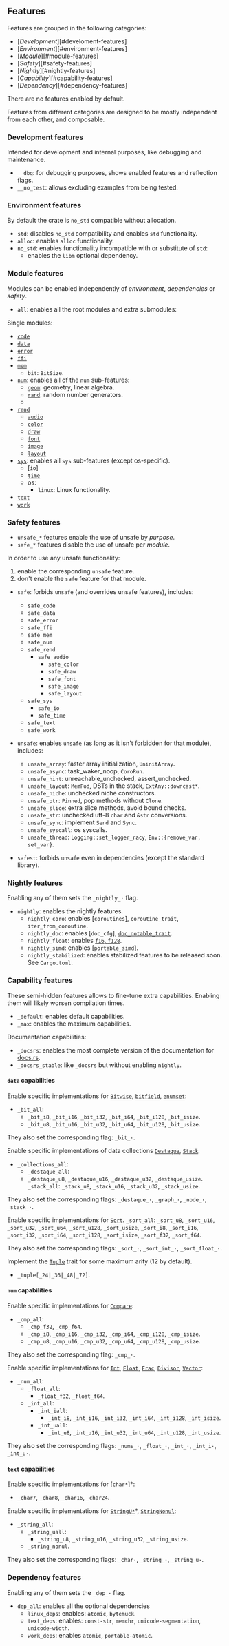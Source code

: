 ## Features

Features are grouped in the following categories:
- [*Development*][#develoment-features]
- [*Environment*][#environment-features]
- [*Module*][#module-features]
- [*Safety*][#safety-features]
- [*Nightly*][#nightly-features]
- [*Capability*][#capability-features]
- [*Dependency*][#dependency-features]

There are no features enabled by default.

Features from different categories are designed to be mostly independent from
each other, and composable.

### Development features

Intended for development and internal purposes, like debugging and maintenance.

- `__dbg`: for debugging purposes, shows enabled features and reflection flags.
- `__no_test`: allows excluding examples from being tested.


### Environment features

By default the crate is `no_std` compatible without allocation.

- `std`: disables `no_std` compatibility and enables `std` functionality.
- `alloc`: enables `alloc` functionality.
- `no_std`: enables functionality incompatible with or substitute of `std`:
  - enables the `libm` optional dependency.


### Module features

Modules can be enabled independently of *environment*, *dependencies* or *safety*.

- `all`: enables all the root modules and extra submodules:

Single modules:
- [`code`]
- [`data`]
- [`error`]
- [`ffi`]
- [`mem`]
  - `bit`: `BitSize`.
- [`num`]: enables all of the `num` sub-features:
    - [`geom`]: geometry, linear algebra.
    - [`rand`]: random number generators.
    - [`wave`]: wavelets.
- [`rend`]
  - [`audio`]
  - [`color`]
  - [`draw`]
  - [`font`]
  - [`image`]
  - [`layout`]
- [`sys`]: enables all `sys` sub-features (except os-specific).
  - [`io`]
  - [`time`]
  - os:
    - `linux`: Linux functionality.
- [`text`]
- [`work`]

[`code`]: crate::code
[`data`]: crate::data
[`error`]: mod@crate::error
[`ffi`]: crate::ffi
[`rend`]: mod@crate::rend
  [`audio`]: crate::rend::audio
  [`color`]: crate::rend::color
  [`draw`]: crate::rend::draw
  [`font`]: crate::rend::font
  [`image`]: crate::rend::image
  [`layout`]: crate::rend::layout
[`mem`]: crate::mem
[`num`]: crate::num
  [`geom`]: crate::num::geom
  [`rand`]: crate::num::rand
  [`wave`]: crate::num::wave
[`sys`]: crate::sys
  [`time`]: crate::sys::time
[`text`]: crate::text
[`work`]: crate::work


### Safety features

- `unsafe_*` features enable the use of unsafe by *purpose*.
- `safe_*` features disable the use of unsafe per *module*.

In order to use any unsafe functionality:
1. enable the corresponding `unsafe` feature.
2. don't enable the `safe` feature for that module.

- `safe`: forbids `unsafe` (and overrides unsafe features), includes:
  - `safe_code`
  - `safe_data`
  - `safe_error`
  - `safe_ffi`
  - `safe_mem`
  - `safe_num`
  - `safe_rend`
    - `safe_audio`
		- `safe_color`
		- `safe_draw`
		- `safe_font`
		- `safe_image`
		- `safe_layout`
  - `safe_sys`
    - `safe_io`
    - `safe_time`
  - `safe_text`
  - `safe_work`

- `unsafe`: enables `unsafe` (as long as it isn't forbidden for that module), includes:
	- `unsafe_array`: faster array initialization, `UninitArray`.
	- `unsafe_async`: task_waker_noop, `CoroRun`.
	- `unsafe_hint`: unreachable_unchecked, assert_unchecked.
	- `unsafe_layout`: `MemPod`, DSTs in the stack, `ExtAny::downcast*`.
	- `unsafe_niche`: unchecked niche constructors.
	- `unsafe_ptr`: `Pinned`, pop methods without `Clone`.
	- `unsafe_slice`: extra slice methods, avoid bound checks.
	- `unsafe_str`: unchecked utf-8 `char` and `&str` conversions.
	- `unsafe_sync`: implement `Send` and `Sync`.
	- `unsafe_syscall`: os syscalls.
	- `unsafe_thread`: `Logging::set_logger_racy`, `Env::{remove_var, set_var}`.

- `safest`: forbids `unsafe` even in dependencies (except the standard library).


### Nightly features

Enabling any of them sets the `_nightly_·` flag.

- `nightly`: enables the nightly features.
  - `nightly_coro`: enables [`coroutines`], `coroutine_trait`, `iter_from_coroutine`.
  - `nightly_doc`: enables [`doc_cfg`], [`doc_notable_trait`].
  - `nightly_float`: enables [`f16`, `f128`].
  - `nightly_simd`: enables [`portable_simd`].
  - `nightly_stabilized`: enables stabilized features to be released soon. See `Cargo.toml`.

[coroutines]: https://github.com/rust-lang/rust/issues/43122
[`doc_cfg]: https://github.com/rust-lang/rust/issues/43781
[`doc_notable_trait`]: https://github.com/rust-lang/rust/issues/45040
[`f16`, `f128`]: https://github.com/rust-lang/rust/issues/116909
[portable_simd]: https://github.com/rust-lang/rust/issues/86656

### Capability features

These semi-hidden features allows to fine-tune extra capabilities.
Enabling them will likely worsen compilation times.

- `_default`: enables default capabilities.
- `_max`: enables the maximum capabilities.

Documentation capabilities:
- `_docsrs`: enables the most complete version of the documentation for [docs.rs](https://docs.rs).
- `_docsrs_stable`: like `_docsrs` but without enabling `nightly`.

#### `data` capabilities

Enable specific implementations for [`Bitwise`], [`bitfield`], [`enumset`]:
- `_bit_all`:
    - `_bit_i8`, `_bit_i16`, `_bit_i32`, `_bit_i64`, `_bit_i128`, `_bit_isize`.
    - `_bit_u8`, `_bit_u16`, `_bit_u32`, `_bit_u64`, `_bit_u128`, `_bit_usize`.

They also set the corresponding flag:
`_bit_·`.

[`Bitwise`]: crate::data::Bitwise
[`bitfield`]: crate::data::bitfield
[`enumset`]: crate::code::enumset

Enable specific implementations of data collections
[`Destaque`], [`Stack`]:
- `_collections_all`:
	- `_destaque_all`:
    - `_destaque_u8`, `_destaque_u16`, `_destaque_u32`, `_destaque_usize`.
	`_stack_all`:
		`_stack_u8`, `_stack_u16`, `_stack_u32`, `_stack_usize`.

They also set the corresponding flags:
`_destaque_·`, `_graph_·`, `_node_·`, `_stack_·`.

Enable specific implementations for [`Sort`].
`_sort_all`:
  `_sort_u8`, `_sort_u16`, `_sort_u32`, `_sort_u64`, `_sort_u128`, `_sort_usize`,
  `_sort_i8`, `_sort_i16`, `_sort_i32`, `_sort_i64`, `_sort_i128`, `_sort_isize`,
  `_sort_f32`, `_sort_f64`.

They also set the corresponding flags:
`_sort_·`, `_sort_int_·`, `_sort_float_·`.

Implement the [`Tuple`] trait for some maximum arity (12 by default).
- `_tuple[_24|_36|_48|_72]`.

[`Destaque`]: crate::data::Destaque
[`Stack`]: crate::data::Stack
[`Sort`]: crate::data::Sort
[`Tuple`]: crate::data::Tuple

#### `num` capabilities

Enable specific implementations for [`Compare`]:
- `_cmp_all`:
  - `_cmp_f32`, `_cmp_f64`.
  - `_cmp_i8`, `_cmp_i16`, `_cmp_i32`, `_cmp_i64`, `_cmp_i128`, `_cmp_isize`.
  - `_cmp_u8`, `_cmp_u16`, `_cmp_u32`, `_cmp_u64`, `_cmp_u128`, `_cmp_usize`.

They also set the corresponding flag:
`_cmp_·`.

Enable specific implementations for [`Int`], [`Float`], [`Frac`], [`Divisor`], [`Vector`]:
- `_num_all`:
  - `_float_all`:
    - `_float_f32`, `_float_f64`.
  - `_int_all`:
    - `_int_iall`:
      - `_int_i8`, `_int_i16`, `_int_i32`, `_int_i64`, `_int_i128`, `_int_isize`.
    - `_int_uall`:
      - `_int_u8`, `_int_u16`, `_int_u32`, `_int_u64`, `_int_u128`, `_int_usize`.

They also set the corresponding flags:
`_nums_·`, `_float_·`, `_int_·`, `_int_i·`, `_int_u·`.

[`Compare`]: crate::num::Compare
[`Float`]: crate::num::Float
[`Frac`]: crate::num::Frac
[`Int`]: crate::num::Int
[`Divisor`]: crate::num::Divisor
[`Vector`]: crate::num::Vector

#### `text` capabilities

Enable specific implementations for [`char*`]*:
- `_char7`, `_char8`, `_char16`, `_char24`.

Enable specific implementations for [`StringU*`]*, [`StringNonul`]:
- `_string_all`:
  - `_string_uall`:
    - `_string_u8`, `_string_u16`, `_string_u32`, `_string_usize`.
  - `_string_nonul`.

They also set the corresponding flags:
`_char·`, `_string_·`, `_string_u·`.

[`CharU*`]: crate::text::CharU8
[`StringU*`]: crate::text::StringU8
[`StringNonul`]: crate::text::StringNonul


### Dependency features

Enabling any of them sets the `_dep_·` flag.

- `dep_all`: enables all the optional dependencies
  - `linux_deps`: enables: `atomic`, `bytemuck`.
  - `text_deps`: enables: `const-str`, `memchr`, `unicode-segmentation`, `unicode-width`.
  - `work_deps`: enables `atomic`, `portable-atomic`.
